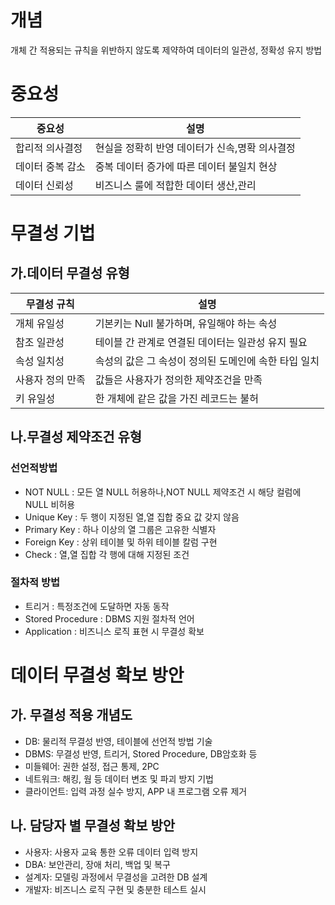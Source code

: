# 개념
개체 간 적용되는 규칙을 위반하지 않도록 제약하여 데이터의 일관성, 정확성 유지 방법

# 중요성

중요성|설명
--|--|
합리적 의사결정|현실을 정확히 반영 데이터가 신속,명확 의사결정
데이터 중복 감소|중복 데이터 증가에 따른 데이터 불일치 현상
데이터 신뢰성|비즈니스 룰에 적합한 데이터 생산,관리

# 무결성 기법
## 가.데이터 무결성 유형
무결성 규칙|설명
--|--|
개체 유일성|기본키는 Null 불가하며, 유일해야 하는 속성
참조 일관성|테이블 간 관계로 연결된 데이터는 일관성 유지 필요
속성 일치성|속성의 값은 그 속성이 정의된 도메인에 속한 타입 일치
사용자 정의 만족|값들은 사용자가 정의한 제약조건을 만족
키 유일성|한 개체에 같은 값을 가진 레코드는 불허

## 나.무결성 제약조건 유형
### 선언적방법 
* NOT NULL : 모든 열 NULL 허용하나,NOT NULL 제약조건 시 해당 컬럼에 NULL 비허용
* Unique Key : 두 행이 지정된 열,열 집합 중요 값 갖지 않음
* Primary Key : 하나 이상의 열 그룹은 고유한 식별자
* Foreign Key : 상위 테이블 및 하위 테이블 칼럼 구현
* Check : 열,열 집합 각 행에 대해 지정된 조건

### 절차적 방법
* 트리거 : 특정조건에 도달하면 자동 동작
* Stored Procedure : DBMS 지원 절차적 언어
* Application : 비즈니스 로직 표현 시 무결성 확보

# 데이터 무결성 확보 방안
## 가. 무결성 적용 개념도
* DB: 물리적 무결성 반영, 테이블에 선언적 방법 기술
* DBMS: 무결성 반영, 트리거, Stored Procedure, DB암호화 등
* 미들웨어: 권한 설정, 접근 통제, 2PC
* 네트워크: 해킹, 웜 등 데이터 변조 및 파괴 방지 기법
* 클라이언트: 입력 과정 실수 방지, APP 내 프로그램 오류 제거

## 나. 담당자 별 무결성 확보 방안
* 사용자: 사용자 교육 통한 오류 데이터 입력 방지
* DBA: 보안관리, 장애 처리, 백업 및 복구
* 설계자: 모델링 과정에서 무결성을 고려한 DB 설계
* 개발자: 비즈니스 로직 구현 및 충분한 테스트 실시
